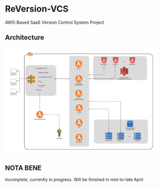 # ReVersion-VCS
AWS-Based SaaS Version Control System Project

## Architecture
<img src="/Documentation/ReVersion_AWS_architecture_diagram.jpg" alt="AWS Architecture Diagram">

## NOTA BENE
Incomplete, currently in progress. Will be finished in mid-to-late April
